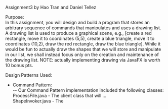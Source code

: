 Assignment3 by Hao Tran and Daniel Tellez

Purpose: <br>
  In this assignment, you will design and build a program that stores an arbitrary
  sequence of commands that manipulates and uses a drawing list. A drawing list is used
  to produce a graphical scene, e.g., [create a red rectangle, move it to coordinates (5,5),
  create a blue triangle, move it to coordinates (10,2), draw the red rectangle, draw the
  blue triangle]. While it would be fun to actually draw the shapes that we will store and
  manipulate in our list, we shall instead focus only on the creation and maintenance of
  the drawing list. NOTE: actually implementing drawing via JavaFX is worth 10 bonus
  pts.
  
  
Design Patterns Used:<br>
  - Command Pattern:<br>
    -- Our Command Pattern implementation included the following classes:<br>
       ProcessFile.java - The client class that will ...<br>
       ShapeInvoker.java - The <br>
       
